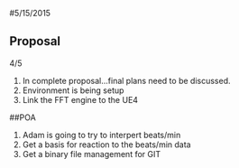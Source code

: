 #5/15/2015

## Proposal
4/5
1. In complete proposal...final plans need to be discussed.
2. Environment is being setup
3. Link the FFT engine to the UE4

##POA

1. Adam is going to try to interpert beats/min
2. Get a basis for reaction to the beats/min data
3. Get a binary file management for GIT


